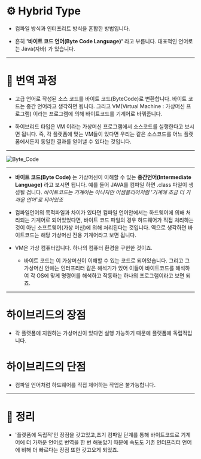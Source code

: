 # ⚙️ Hybrid Type

- 컴파일 방식과 인터프리트 방식을 혼합한 방법입니다.

- 흔히 __'바이트 코드 언어(Byte Code Language)'__ 라고 부릅니다. 대표적인 언어로는 Java(자바) 가 있습니다.

<hr>

# 📃 번역 과정

- 고급 언어로 작성된 소스 코드를 바이트 코드(ByteCode)로 변환합니다. 바이트 코드는 중간 언어라고 생각하면 됩니다. 그리고 VM(Virtual Machine : 가상머신 프로그램) 이라는 프로그램에 의해 바이트코드를 기계어로 바꿔줍니다.

- 하이브리드 타입은 VM 이라는 가상머신 프로그램에서 소스코드를 실행한다고 보시면 됩니다. 즉, 각 플랫폼에 맞는 VM들이 있다면 우리는 같은 소스코드를 어느 플랫폼에서든지 동일한 결과를 얻어낼 수 있다는 것입니다.

<hr>

![Byte_Code](/iamge/ByteCode.png)

<hr>

- __바이트 코드(Byte Code)__ 는 가상머신이 이해할 수 있는 __중간언어(Intermediate Language)__ 라고 보시면 됩니다. 예를 들어 JAVA를 컴파일 하면 .class 파일이 생성될 겁니다. _바이트코드는 기계어는 아니지만 어셈블리어처럼 '기계에 조금 더 가까운 언어'로 되어있죠_

- 컴파일언어의 목적파일과 차이가 있다면 컴파일 언어안에서는 하드웨어에 의해 처리되는 기계어로 되어있었다면, 바이트 코드 파일의 경우 하드웨어가 직접 처리하는 것이 아닌 소프트웨어(가상 머신)에 의해 처리된다는 것입니다. 역으로 생각하면 바이트코드는 해당 가상머신 전용 기계어라고 보면 됩니다.

- VM은 가상 컴퓨터입니다. 하나의 컴퓨터 환경을 구현한 것이죠.
    - 바이트 코드는 이 가상머신이 이해할 수 있는 코드로 되어있습니다. 그리고 그 가상머신 안에는 인터프리터 같은 해석기가 있어 이들이 바이트코드를 해석하여 각 OS에 맞게 명령어를 해석하고 작동하는 하나의 프로그램이라고 보면 되죠.

<hr>

# 하이브리드의 장점

- 각 플랫폼에 지원하는 가상머신이 있다면 실행 가능하기 때문에 플랫폼에 독립적입니다.

# 하이브리드의 단점
- 컴파일 언어처럼 하드웨어를 직접 제어하는 작업은 불가능합니다.

<hr>

# 📙 정리

- '플랫폼에 독립적'인 장점을 갖고있고,초기 컴파일 단계를 통해 바이트코드로 기계어에 더 가까운 언어로 번역을 한 번 해놓았기 때문에 속도도 기존 인터프리터 언어에 비해 더 빠르다는 장점 또한 갖고오게 되었죠.